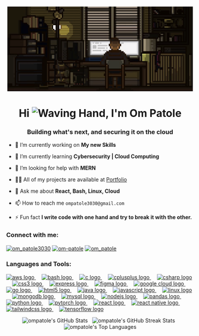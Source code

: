 <p align="center">
<img src="./github-header-image.gif" alt="Coding at night animation" width="498">
</p>
<h1 align="center">Hi <img src="https://raw.githubusercontent.com/Tarikul-Islam-Anik/Animated-Fluent-Emojis/master/Emojis/Hand%20gestures/Waving%20Hand.png" alt="Waving Hand" width="35" height="35" />, I'm Om Patole</h1>
<h3 align="center">Building what's next, and securing it on the cloud</h3>

- 🔭 I’m currently working on **My new Skills**

- 🌱 I’m currently learning **Cybersecurity | Cloud Computing**

- 🤝 I’m looking for help with **MERN**

- 👨‍💻 All of my projects are available at [Portfolio](https://ompatole.github.io/Portfolio)

- 💬 Ask me about **React, Bash, Linux, Cloud**

- 📫 How to reach me `ompatole3030@gmail.com`

- ⚡ Fun fact **I write code with one hand and try to break it with the other.**

<h3 align="left">Connect with me:</h3>
<p align="left">
<a href="https://twitter.com/om_patole3030" target="blank"><img align="center" src="https://img.icons8.com/?size=100&id=jlpBF1fJe9fs&format=png&color=FFFFFF" alt="om_patole3030" height="30" width="30" /></a>
<a href="https://linkedin.com/in/om-patole" target="blank"><img align="center" src="https://raw.githubusercontent.com/rahuldkjain/github-profile-readme-generator/master/src/images/icons/Social/linked-in-alt.svg" alt="om-patole" height="30" width="40" /></a>
<a href="https://www.leetcode.com/om_patole" target="blank"><img align="center" src="https://raw.githubusercontent.com/rahuldkjain/github-profile-readme-generator/master/src/images/icons/Social/leet-code.svg" alt="om_patole" height="30" width="40" /></a>
</p>
<h3 align="left">Languages and Tools:</h3>
<div align="left">
  <a href="https://aws.amazon.com" target="_blank" rel="noreferrer">
    <img src="https://skillicons.dev/icons?i=aws" height="30" alt="aws logo" />
  </a>
  <img width="12" />
  <a href="https://www.gnu.org/software/bash" target="_blank" rel="noreferrer">
    <img src="https://skillicons.dev/icons?i=bash" height="30" alt="bash logo" />
  </a>
  <img width="12" />
  <a href="https://www.cprogramming.com" target="_blank" rel="noreferrer">
    <img src="https://skillicons.dev/icons?i=c" height="30" alt="c logo" />
  </a>
  <img width="12" />
  <a href="https://www.w3schools.com/cpp" target="_blank" rel="noreferrer">
    <img src="https://skillicons.dev/icons?i=cpp" height="30" alt="cplusplus logo" />
  </a>
  <img width="12" />
  <a href="https://learn.microsoft.com/en-us/dotnet/csharp" target="_blank" rel="noreferrer">
    <img src="https://skillicons.dev/icons?i=cs" height="30" alt="csharp logo" />
  </a>
  <img width="12" />
  <a href="https://www.w3schools.com/css" target="_blank" rel="noreferrer">
    <img src="https://skillicons.dev/icons?i=css" height="30" alt="css3 logo" />
  </a>
  <img width="12" />
  <a href="https://expressjs.com" target="_blank" rel="noreferrer">
    <img src="https://skillicons.dev/icons?i=express" height="30" alt="express logo" />
  </a>
  <img width="12" />
  <a href="https://www.figma.com" target="_blank" rel="noreferrer">
    <img src="https://skillicons.dev/icons?i=figma" height="30" alt="figma logo" />
  </a>
  <img width="12" />
  <a href="https://cloud.google.com" target="_blank" rel="noreferrer">
    <img src="https://skillicons.dev/icons?i=gcp" height="30" alt="google cloud logo" />
  </a>
  <img width="12" />
  <a href="https://go.dev" target="_blank" rel="noreferrer">
    <img src="https://skillicons.dev/icons?i=go" height="30" alt="go logo" />
  </a>
  <img width="12" />
  <a href="https://developer.mozilla.org/en-US/docs/Web/HTML" target="_blank" rel="noreferrer">
    <img src="https://skillicons.dev/icons?i=html" height="30" alt="html5 logo" />
  </a>
  <img width="12" />
  <a href="https://www.java.com" target="_blank" rel="noreferrer">
    <img src="https://skillicons.dev/icons?i=java" height="30" alt="java logo" />
  </a>
  <img width="12" />
  <a href="https://developer.mozilla.org/en-US/docs/Web/JavaScript" target="_blank" rel="noreferrer">
    <img src="https://skillicons.dev/icons?i=js" height="30" alt="javascript logo" />
  </a>
  <img width="12" />
  <a href="https://www.linux.org" target="_blank" rel="noreferrer">
    <img src="https://skillicons.dev/icons?i=linux" height="30" alt="linux logo" />
  </a>
  <img width="12" />
  <a href="https://www.mongodb.com" target="_blank" rel="noreferrer">
    <img src="https://skillicons.dev/icons?i=mongodb" height="30" alt="mongodb logo" />
  </a>
  <img width="12" />
  <a href="https://www.mysql.com" target="_blank" rel="noreferrer">
    <img src="https://skillicons.dev/icons?i=mysql" height="30" alt="mysql logo" />
  </a>
  <img width="12" />
  <a href="https://nodejs.org" target="_blank" rel="noreferrer">
    <img src="https://skillicons.dev/icons?i=nodejs" height="30" alt="nodejs logo" />
  </a>
  <img width="12" />
  <a href="https://pandas.pydata.org" target="_blank" rel="noreferrer">
    <img src="https://skillicons.dev/icons?i=pandas" height="30" alt="pandas logo" />
  </a>
  <img width="12" />
  <a href="https://www.python.org" target="_blank" rel="noreferrer">
    <img src="https://skillicons.dev/icons?i=python" height="30" alt="python logo" />
  </a>
  <img width="12" />
  <a href="https://pytorch.org" target="_blank" rel="noreferrer">
    <img src="https://skillicons.dev/icons?i=pytorch" height="30" alt="pytorch logo" />
  </a>
  <img width="12" />
  <a href="https://react.dev" target="_blank" rel="noreferrer">
    <img src="https://skillicons.dev/icons?i=react" height="30" alt="react logo" />
  </a>
  <img width="12" />
  <a href="https://reactnative.dev" target="_blank" rel="noreferrer">
    <img src="https://skillicons.dev/icons?i=reactnative" height="30" alt="react native logo" />
  </a>
  <img width="12" />
  <a href="https://tailwindcss.com" target="_blank" rel="noreferrer">
    <img src="https://skillicons.dev/icons?i=tailwind" height="30" alt="tailwindcss logo" />
  </a>
  <img width="12" />
  <a href="https://www.tensorflow.org" target="_blank" rel="noreferrer">
    <img src="https://skillicons.dev/icons?i=tensorflow" height="30" alt="tensorflow logo" />
  </a>
</div>

<p align="center">
  <img src="https://github-readme-stats.vercel.app/api?username=ompatole&show_icons=true&locale=en&theme=dark" alt="ompatole's GitHub Stats" width="350" />
  &nbsp;
  <img src="https://github-readme-streak-stats-eight.vercel.app/?user=ompatole&theme=dark" alt="ompatole's GitHub Streak Stats" width="350" />
  &nbsp;
  <img src="https://github-readme-stats.vercel.app/api/top-langs?username=ompatole&show_icons=true&locale=en&layout=compact&theme=dark" alt="ompatole's Top Languages" />
</p>
